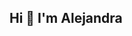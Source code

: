 ## Hi 👋 I'm Alejandra

<!--
**I am a software developer, passionate about learning new technologies and collaborating on impactful projects.

![React](https://img.shields.io/badge/-React-61DAFB?style=flat&logo=react&logoColor=white)


-->
